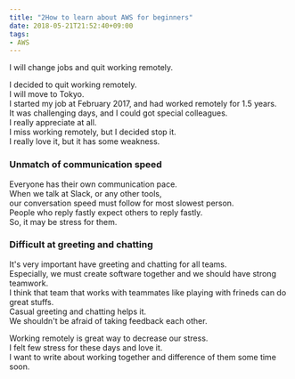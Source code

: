 ```yaml
---
title: "2How to learn about AWS for beginners"
date: 2018-05-21T21:52:40+09:00
tags:
- AWS
---
```


I will change jobs and quit working remotely.

<!--more-->

I decided to quit working remotely.  
I will move to Tokyo.  
I started my job at February 2017, and had worked remotely for 1.5 years.  
It was challenging days, and I could got special colleagues.  
I really appreciate at all.  
I miss working remotely, but I decided stop it.  
I really love it, but it has some weakness.  

### Unmatch of communication speed  

Everyone has their own communication pace.  
When we talk at Slack, or any other tools,  
our conversation speed must follow for most slowest person.  
People who reply fastly expect others to reply fastly.  
So, it may be stress for them.  

### Difficult at greeting and chatting  

It's very important have greeting and chatting for all teams.  
Especially, we must create software together and we should have strong teamwork.  
I think that team that works with teammates like playing with frineds can do great stuffs.  
Casual greeting and chatting helps it.  
We shouldn't be afraid of taking feedback each other.  

Working remotely is great way to decrease our stress.  
I felt few stress for these days and love it.  
I want to write about working together and difference of them some time soon.  
